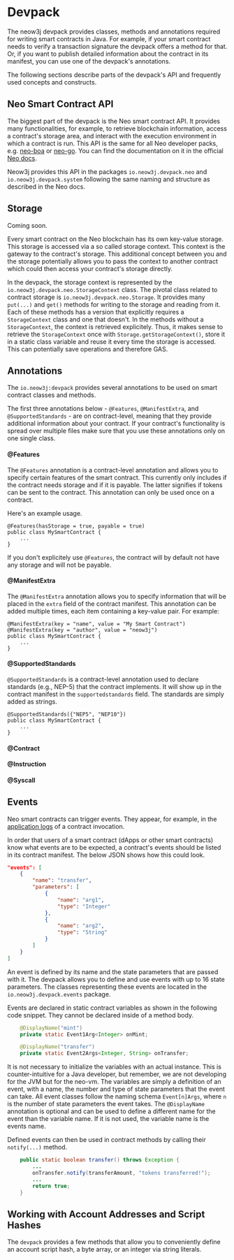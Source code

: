# Devpack

The neow3j devpack provides classes, methods and annotations required for writing smart contracts in
Java. For example, if your smart contract needs to verify a transaction signature the devpack offers
a method for that. Or, if you want to publish detailed information about the contract in its
manifest, you can use one of the devpack's annotations.

The following sections describe parts of the devpack's API and frequently used concepts and
constructs.


## Neo Smart Contract API

The biggest part of the devpack is the Neo smart contract API. It provides many functionalities, for
example, to retrieve blockchain information, access a contract's storage area, and interact with the
execution environment in which a contract is run. This API is the same for all Neo developer packs, e.g.
[neo-boa](https://github.com/CityOfZion/neo-boa) or [neo-go](https://github.com/nspcc-dev/neo-go).
You can find the documentation on it in the official 
[Neo docs](https://docs.neo.org/v3/docs/en-us/reference/scapi/fw/dotnet/neo.html). 

Neow3j provides this API in the packages `io.neow3j.devpack.neo` and `io.neow3j.devpack.system`
following the same naming and structure as described in the Neo docs.


## Storage
<!-- TODO: Document on how to use storage. -->
Coming soon.

Every smart contract on the Neo blockchain has its own key-value storage. This storage is accessed
via a so called storage context. This context is the gateway to the contract's storage. This
additional concept between you and the storage potentially allows you to pass the context to another
contract which could then access your contract's storage directly. 

In the devpack, the storage context is represented by the `io.neow3j.devpack.neo.StorageContext`
class. The pivotal class related to contract storage is `io.neow3j.devpack.neo.Storage`. It
provides many `put(...)`  and `get()` methods for writing to the storage and reading from it. Each
of these methods has a version that explicitly requires a `StorageContext` class and one that
doesn't. In the methods without a `StorageContext`, the context is retrieved explicitely. Thus, it
makes sense to retrieve the `StorageContext` once with `Storage.getStorageContext()`, store it in
a static class variable and reuse it every time the storage is accessed. This can potentially save
operations and therefore GAS.


## Annotations

The `io.neow3j:devpack` provides several annotations to be used on smart contract classes and
methods. 

The first three annotations below - `@Features`, `@ManifestExtra`, and `@SupportedStandards` - are
on contract-level, meaning that they provide additional information about your contract. If your
contract's functionality is spread over multiple files make sure that you use these annotations only
on one single class.


#### @Features

The `@Features` annotation is a contract-level annotation and allows you to specify certain features
of the smart contract. This currently only includes if the contract needs storage and if it is
payable. The latter signifies if tokens can be sent to the contract. This annotation can only be
used once on a contract.

Here's an example usage.
```
@Features(hasStorage = true, payable = true)
public class MySmartContract {
    ...
}
```

If you don't explicitely use `@Features`, the contract will by default not have any storage and will
not be payable.


#### @ManifestExtra

The `@ManifestExtra` annotation allows you to specify information that will be placed in the `extra`
field of the contract manifest. This annotation can be added multiple times, each item containing a
key-value pair. For example:

```
@ManifestExtra(key = "name", value = "My Smart Contract")
@ManifestExtra(key = "author", value = "neow3j")
public class MySmartContract {
    ...
}
```

#### @SupportedStandards

`@SupportedStandards` is a contract-level annotation used to declare standards (e.g., NEP-5) that
the contract implements. It will show up in the contract manifest in the `supportedstandards` field.
The standards are simply added as strings.

```
@SupportedStandards({"NEP5", "NEP10"})
public class MySmartContract {
    ...
}
```

#### @Contract

#### @Instruction

#### @Syscall



## Events

Neo smart contracts can trigger events. They appear, for example, in the [application
logs](https://docs.neo.org/v3/docs/en-us/reference/rpc/latest-version/api/getapplicationlog.html) 
of a contract invocation.

In order that users of a smart contract (dApps or other smart contracts) know what events are to be
expected, a contract's events should be listed in its contract manifest. The below JSON shows how
this could look.

```json
"events": [
    {
        "name": "transfer",
        "parameters": [
            {
                "name": "arg1",
                "type": "Integer"
            },
            {
                "name": "arg2",
                "type": "String"
            }
        ]
    }
]
```

An event is defined by its name and the state parameters that are passed with it. The devpack allows
you to define and use events with up to 16 state parameters. The classes representing these events
are located in the `io.neow3j.devpack.events` package. 

Events are declared in static contract variables as shown in the following code snippet. They cannot
be declared inside of a method body.

```java
    @DisplayName("mint")
    private static Event1Arg<Integer> onMint;

    @DisplayName("transfer")
    private static Event2Args<Integer, String> onTransfer;
```

It is not necessary to initialize the variables with an actual instance. This is counter-intuitive
for a Java developer, but remember, we are not developing for the JVM but for the neo-vm. The
variables are simply a definition of an event, with a name, the number and type of state parameters
that the event can take. All event classes follow the naming schema `Event[n]Args`, where `n` is the
number of state parameters the event takes. The `@DisplayName` annotation is optional and can be
used to define a different name for the event than the variable name. If it is not used, the
variable name is the events name.

Defined events can then be used in contract methods by calling their `notify(...)` method. 

```java
    public static boolean transfer() throws Exception {
        ...
        onTransfer.notify(transferAmount, "tokens transferred!");
        ...
        return true;
    }
```

<!-- TODO: Add information about the `Runtime.noitfy(Object... objects)` method. This method is 
currently not compilable. See issue #275 -->


## Working with Account Addresses and Script Hashes 

The `devpack` provides a few methods that allow you to conveniently define an account script hash,
a byte array, or an integer via string literals.

<!-- TODO: Write this section -->
<!-- Note that when using `addressToScriptHash("NZNos2WqTbu5oCgyfss9kUJgBXJqhuYAaj")` the address 
needs to be using the address version configured in the compiler. The compiler checks the address 
and this check includes the address version. We might need to add a property to the neow3jCompile
gradle task that allows setting the address version. -->



